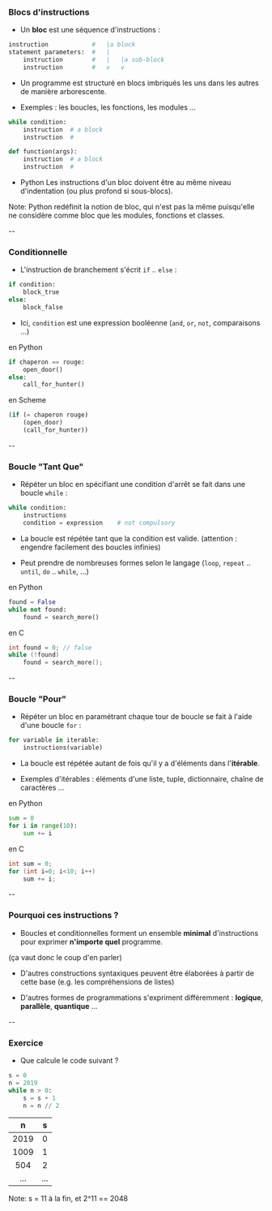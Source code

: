 ### Blocs d'instructions

- Un **bloc** est une séquence d'instructions :

```python
instruction            #   |a block
statement parameters:  #   |
    instruction        #   |   |a sub-block
    instruction        #   v   v
```

- Un programme est structuré en blocs imbriqués les uns dans les
  autres de manière arborescente.

- Exemples : les boucles, les fonctions, les modules ...

<div class="half">

```python
while condition:
    instruction  # a block
    instruction  #
```

</div>

<div class="half">

```python
def function(args):
    instruction  # a block
    instruction  #
```

</div>

- <span class="label">Python</span> Les instructions d'un bloc doivent
  être au même niveau d'indentation (ou plus profond si sous-blocs).

Note: Python redéfinit la notion de bloc, qui n'est pas la même
puisqu'elle ne considère comme bloc que les modules, fonctions et
classes.

--

### Conditionnelle

- L'instruction de branchement s'écrit `if` .. `else`&nbsp;:

```python
if condition:
    block_true
else:
    block_false
```

- Ici, `condition` est une expression booléenne (`and`, `or`, `not`,
comparaisons ...)

<div class='half'>

en Python  <!-- .element: class="title" -->
```python
if chaperon == rouge:
    open_door()
else:
    call_for_hunter()
```

</div>
<div class='half'>

en Scheme  <!-- .element: class="title" -->
```scheme
(if (= chaperon rouge)
    (open_door)
    (call_for_hunter))
```

</div>

--

### Boucle "Tant Que"

- Répéter un bloc en spécifiant une condition d'arrêt se fait dans une
  boucle `while`&nbsp;:

```python
while condition:
    instructions
    condition = expression    # not compulsory
```

- La boucle est répétée tant que la condition est valide.
(attention : engendre facilement des boucles infinies)

- Peut prendre de nombreuses formes selon le langage (`loop`, `repeat`
  .. `until`, `do` .. `while`, ...)

<div class='half'>

en Python  <!-- .element: class="title" -->
```python
found = False
while not found:
    found = search_more()
```

</div>
<div class='half'>

en C  <!-- .element: class="title" -->
```c
int found = 0; // false
while (!found)
    found = search_more();
```

</div>


--

### Boucle "Pour"

- Répéter un bloc en paramétrant chaque tour de boucle se fait à
  l'aide d'une boucle `for`&nbsp;:

```python
for variable in iterable:
    instructions(variable)
```

- La boucle est répétée autant de fois qu'il y a d'éléments dans
  l'**itérable**.

- Exemples d'itérables : éléments d'une liste, tuple, dictionnaire,
  chaîne de caractères ...

<div class='half'>

en Python  <!-- .element: class="title" -->
```python
sum = 0
for i in range(10):
    sum += i
```

</div>
<div class='half'>

en C  <!-- .element: class="title" -->
```c
int sum = 0;
for (int i=0; i<10; i++)
    sum += i;
```

</div>

--

### Pourquoi ces instructions ?

- Boucles et conditionnelles forment un ensemble **minimal**
  d'instructions pour exprimer **n'importe quel** programme.

(ça vaut donc le coup d'en parler)

- D'autres constructions syntaxiques peuvent être élaborées à partir
  de cette base (e.g. les compréhensions de listes)

- D'autres formes de programmations s'expriment différemment :
  **logique**, **parallèle**, **quantique** ...


--

### Exercice

- Que calcule le code suivant ?

```python
s = 0
n = 2019
while n > 0:
    s = s + 1
    n = n // 2
```

| n     | s |
| :---: |:-:|
| 2019  | 0 |
| 1009  | 1 |
| 504   | 2 |
| ...   | ... |

Note: s = 11 à la fin, et 2^11 == 2048

